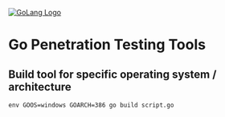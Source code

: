 [![GoLang Logo](https://www.vectorlogo.zone/logos/golang/golang-horizontal.svg)](https://golang.org/)

# Go Penetration Testing Tools

## Build tool for specific operating system / architecture

`env GOOS=windows GOARCH=386 go build script.go`
